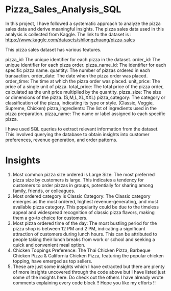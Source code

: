 # Pizza_Sales_Analysis_SQL

In this project, I have followed a systematic approach to analyze the pizza sales data and derive meaningful insights.
The pizza sales data used in this analysis is collected from Kaggle. The link to the dataset is : https://www.kaggle.com/datasets/shilongzhuang/pizza-sales

This pizza sales dataset has various features.

pizza_id: The unique identifier for each pizza in the dataset.
order_id: The unique identifier for each pizza order.
pizza_name_id: The identifier for each specific pizza name.
quantity: The number of pizzas ordered in each transaction.
order_date: The date when the pizza order was placed.
order_time: The time at which the pizza order was placed.
unit_price: The price of a single unit of pizza.
total_price: The total price of the pizza order, calculated as the unit price multiplied by the quantity.
pizza_size: The size or dimensions of the pizza. (S,M,L,XL,XXL)
pizza_category: The category or classification of the pizza, indicating its type or style. (Classic, Veggie, Supreme, Chicken)
pizza_ingredients: The list of ingredients used in the pizza preparation.
pizza_name: The name or label assigned to each specific pizza.

I have used SQL queries to extract relevant information from the dataset. This involved querying the database to obtain insights into customer preferences, revenue generation, and order patterns.
 
# Insights

1) Most common pizza size ordered is Large Size: The most preferred pizza size by customers is large. This indicates a tendency for customers to order pizzas in groups, potentially for sharing among family, friends, or colleagues.
2) Most ordered category is Classic Category: The Classic category emerges as the most ordered, highest revenue-generating, and most available pizza category. This popularity could be due to the timeless appeal and widespread recognition of classic pizza flavors, making them a go-to choice for customers.
3) Most pizza ordered time of the day: The most bustling period for the pizza shop is between 12 PM and 2 PM, indicating a significant attraction of customers during lunch hours. This can be attributed to people taking their lunch breaks from work or school and seeking a quick and convenient meal option.
4) Chicken Toppings Preference: The Thai Chicken Pizza, Barbeque Chicken Pizza & California Chicken Pizza, featuring the popular chicken topping, have emerged as top sellers.
5) These are just some insights which I have extracted but there are plenty of more insights uncovered through the code above but I have listed just some of the insights here. Do check out the others I have already wrote comments explaining every code block !! Hope you like my efforts !!
